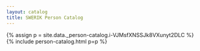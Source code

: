 ```yaml
---
layout: catalog
title: SWERIK Person Catalog
---
```

{% assign p = site.data._person-catalog.i-VJMsfXNSSJk8VXunyt2DLC %}
{% include person-catalog.html p=p %}

